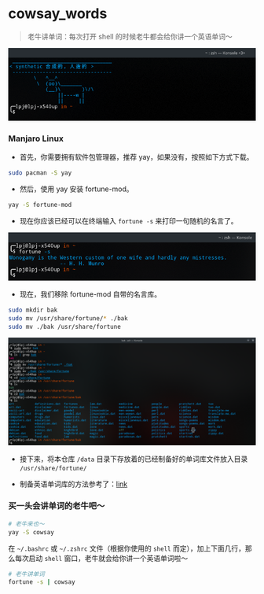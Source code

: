 # cowsay_words

> 老牛讲单词：每次打开 shell 的时候老牛都会给你讲一个英语单词～

![](./screenshot.png)

### Manjaro Linux

- 首先，你需要拥有软件包管理器，推荐 yay，如果没有，按照如下方式下载。

```bash
sudo pacman -S yay
```

- 然后，使用 yay 安装 fortune-mod。

```bash
yay -S fortune-mod
```

- 现在你应该已经可以在终端输入 ```fortune -s``` 来打印一句随机的名言了。

![](./images/fortune.png)

- 现在，我们移除 fortune-mod 自带的名言库。

```bash
sudo mkdir bak
sudo mv /usr/share/fortune/* ./bak
sudo mv ./bak /usr/share/fortune
```

![](./images/bak.png)

- 接下来，将本仓库 ```/data``` 目录下存放着的已经制备好的单词库文件放入目录 ```/usr/share/fortune/```

- 制备英语单词库的方法参考了：[link](https://www.ruanyifeng.com/blog/2015/04/fortune.html)

### 买一头会讲单词的老牛吧～

```bash
# 老牛来也～
yay -S cowsay
```

在 ```~/.bashrc``` 或 ```~/.zshrc``` 文件（根据你使用的 ```shell``` 而定），加上下面几行，那么每次启动 ```shell``` 窗口，老牛就会给你讲一个英语单词啦～

```bash
# 老牛讲单词
fortune -s | cowsay
```
